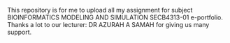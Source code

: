 This repository is for me to upload all my assignment for subject BIOINFORMATICS MODELING AND SIMULATION SECB4313-01 e-portfolio. Thanks a lot to our lecturer: DR AZURAH A SAMAH for giving us many support.
